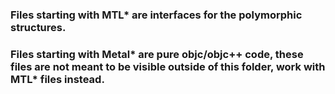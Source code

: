 ### Files starting with MTL\* are interfaces for the polymorphic structures.
### Files starting with Metal\* are pure objc/objc++ code, these files are not meant to be visible outside of this folder, work with MTL\* files instead.
